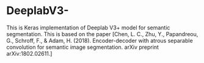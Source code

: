 # DeeplabV3-
This is Keras implementation of Deeplab V3+ model for semantic segmentation. This is based on the paper [Chen, L. C., Zhu, Y., Papandreou, G., Schroff, F., &amp; Adam, H. (2018). Encoder-decoder with atrous separable convolution for semantic image segmentation. arXiv preprint arXiv:1802.02611.]
